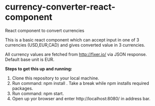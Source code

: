 # currency-converter-react-component
React component to convert currencies 

This is a basic react component which can accept input in one of 3 currencies (USD,EUR,CAD) and gives converted value in 3 currencies.

All currency values are fetched from http://fixer.io/ via JSON response. 
Default base unit is EUR.

<b>Steps to get this up and running:</b>

1) Clone this repository to your local machine.
2) Run command: npm install . Take a break while npm installs required packages.
3) Run command: npm start.
4) Open up yor browser and enter http://localhost:8080/ in address bar.
